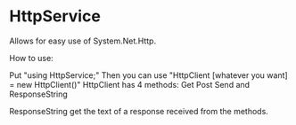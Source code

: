 # HttpService
Allows for easy use of System.Net.Http.

How to use:

Put "using HttpService;"
Then you can use "HttpClient [whatever you want] = new HttpClient()"
HttpClient has 4 methods:
Get
Post
Send
and ResponseString

ResponseString get the text of a response received from the methods.

